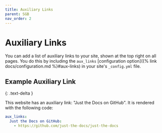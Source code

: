 ```yaml
---
title: Auxiliary Links
parent: SGB
nav_order: 2
---
```


# Auxiliary Links

You can add a list of auxiliary links to your site, shown at the top right on all pages. You do this by including the `aux_links` [configuration option]({% link docs/configuration.md %}#aux-links) in your site's `_config.yml` file.

## Example Auxiliary Link
{: .text-delta }

This website has an auxiliary link: "Just the Docs on GitHub". It is rendered with the following code:

```yaml
aux_links:
  Just the Docs on GitHub:
    - https://github.com/just-the-docs/just-the-docs
```
